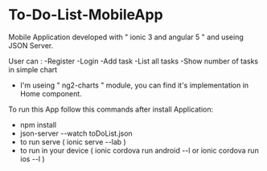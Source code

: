 # To-Do-List-MobileApp

Mobile Application developed with " ionic 3 and angular 5 " 
and useing JSON Server.

User can :
  -Register
  -Login
  -Add task
  -List all tasks
  -Show number of tasks in simple chart

* I'm useing " ng2-charts " module, you can find it's implementation in Home component.

To run this App follow this commands after install Application:
  * npm install
  * json-server --watch toDoList.json
   * to run serve ( ionic serve --lab )
   * to run in your device ( ionic cordova run android --l or ionic cordova run ios --l ) 
    
